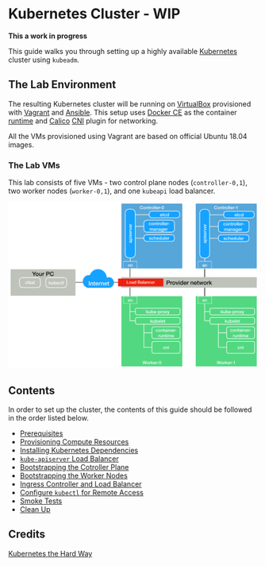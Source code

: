 # Kubernetes Cluster - WIP

**This a work in progress**

This guide walks you through setting up a highly available
[Kubernetes](https://github.com/kubernetes/kubernetes) cluster using `kubeadm`. 

## The Lab Environment
The resulting Kubernetes cluster will be running on [VirtualBox](https://www.virtualbox.org/) 
provisioned with [Vagrant](https://www.vagrantup.com/) and 
[Ansible](https://github.com/ansible/ansible).
This setup uses [Docker CE](https://github.com/docker/docker-ce) as the container
[runtime](https://kubernetes.io/docs/setup/production-environment/container-runtimes) 
and [Calico](https://docs.projectcalico.org/getting-started/kubernetes/) 
[CNI](https://kubernetes.io/docs/concepts/extend-kubernetes/compute-storage-net/network-plugins/) 
plugin for networking.

All the VMs provisioned using Vagrant are based on official Ubuntu 18.04 images.

### The Lab VMs
This lab consists of five VMs - two control plane nodes (`controller-0,1`), 
two worker nodes (`worker-0,1`), and one `kubeapi` load balancer.

<img src="images/kubernetes-cluster.png" width="800px" alt="Kubernetes cluster diagram" />


## Contents
In order to set up the cluster, the contents of this guide should be followed 
in the order listed below.
- [Prerequisites](docs/01-prerequisites.md)
- [Provisioning Compute Resources](docs/02-compute-resources.md)
- [Installing Kubernetes Dependencies](docs/03-kube-dependenceis.md)
- [`kube-apiserver` Load Balancer](docs/04-kubeapi-lb.md)
- [Bootstrapping the Cotroller Plane](docs/05-bootstrap-controllers.md)
- [Bootstrapping the Worker Nodes](docs/06-bootstrap-workers.md)
- [Ingress Controller and Load Balancer](docs/07-ingress-lb.md)
- [Configure `kubectl` for Remote Access](docs/08-remote-access.md)
- [Smoke Tests](docs/09-smoke-test.md)
- [Clean Up](docs/10-clean-up.md)

## Credits
[Kubernetes the Hard Way](https://github.com/kelseyhightower/kubernetes-the-hard-way)
